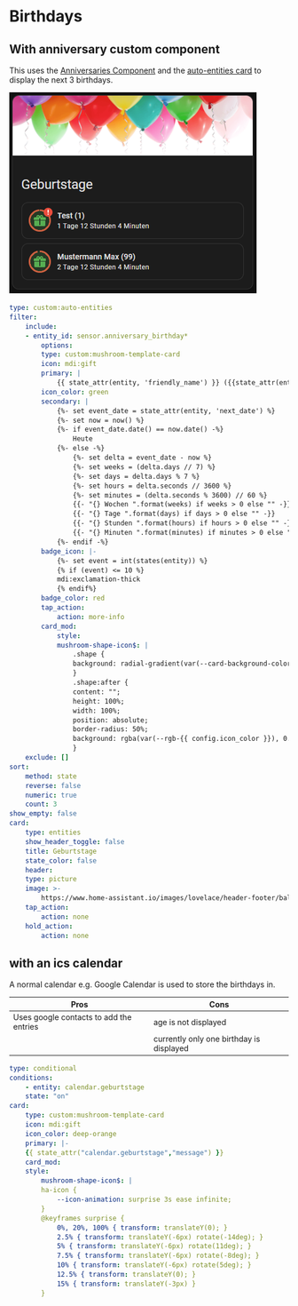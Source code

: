 ---
---

# Birthdays

## With anniversary custom component

This uses the [Anniversaries Component](https://github.com/pinkywafer/Anniversaries) and the [auto-entities card](https://github.com/thomasloven/lovelace-auto-entities) to display the next 3 birthdays.

![example picture](./attachments/example_birthday_anniversary_component.png)

```yaml
type: custom:auto-entities
filter:
    include:
    - entity_id: sensor.anniversary_birthday*
        options:
        type: custom:mushroom-template-card
        icon: mdi:gift
        primary: |
            {{ state_attr(entity, 'friendly_name') }} ({{state_attr(entity, 'years_at_anniversary') }})
        icon_color: green
        secondary: |
            {%- set event_date = state_attr(entity, 'next_date') %}
            {%- set now = now() %}
            {%- if event_date.date() == now.date() -%}
                Heute
            {%- else -%}
                {%- set delta = event_date - now %}
                {%- set weeks = (delta.days // 7) %}
                {%- set days = delta.days % 7 %}
                {%- set hours = delta.seconds // 3600 %}
                {%- set minutes = (delta.seconds % 3600) // 60 %}
                {{- "{} Wochen ".format(weeks) if weeks > 0 else "" -}}
                {{- "{} Tage ".format(days) if days > 0 else "" -}}
                {{- "{} Stunden ".format(hours) if hours > 0 else "" -}}
                {{- "{} Minuten ".format(minutes) if minutes > 0 else "" -}}
            {%- endif -%}
        badge_icon: |-
            {%- set event = int(states(entity)) %}
            {% if (event) <= 10 %}
            mdi:exclamation-thick
            {% endif%}
        badge_color: red
        tap_action:
            action: more-info
        card_mod:
            style:
            mushroom-shape-icon$: |
                .shape {
                background: radial-gradient(var(--card-background-color) 60%, transparent 0%), conic-gradient(rgb(var(--rgb-red)) {{ (365-int(states(config.entity)))/365*100 }}% 0%, var(--card-background-color) 0% 100%);
                }
                .shape:after {
                content: "";
                height: 100%;
                width: 100%;
                position: absolute;
                border-radius: 50%;
                background: rgba(var(--rgb-{{ config.icon_color }}), 0.2);
                }
    exclude: []
sort:
    method: state
    reverse: false
    numeric: true
    count: 3
show_empty: false
card:
    type: entities
    show_header_toggle: false
    title: Geburtstage
    state_color: false
    header:
    type: picture
    image: >-
        https://www.home-assistant.io/images/lovelace/header-footer/balloons-header.png
    tap_action:
        action: none
    hold_action:
        action: none
```

## with an ics calendar

A normal calendar e.g. Google Calendar is used to store the birthdays in.

| Pros                                    | Cons                                     |
| --------------------------------------- | ---------------------------------------- |
| Uses google contacts to add the entries | age is not displayed                     |
|                                         | currently only one birthday is displayed |

```yaml
type: conditional
conditions:
    - entity: calendar.geburtstage
    state: "on"
card:
    type: custom:mushroom-template-card
    icon: mdi:gift
    icon_color: deep-orange
    primary: |-
    {{ state_attr("calendar.geburtstage","message") }}
    card_mod:
    style:
        mushroom-shape-icon$: |
        ha-icon {
            --icon-animation: surprise 3s ease infinite;
        }
        @keyframes surprise {
            0%, 20%, 100% { transform: translateY(0); }
            2.5% { transform: translateY(-6px) rotate(-14deg); }
            5% { transform: translateY(-6px) rotate(11deg); }
            7.5% { transform: translateY(-6px) rotate(-8deg); }
            10% { transform: translateY(-6px) rotate(5deg); }
            12.5% { transform: translateY(0); }
            15% { transform: translateY(-3px) }
        }
```
